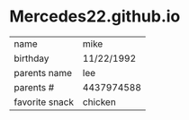 # Mercedes22.github.io

<table>
<tr><td>name</td><td>mike</td></tr>
<tr><td>birthday</td><td>11/22/1992</td></tr>
<tr><td>parents name </td><td>lee</td></tr>
<tr><td>parents #</td><td>4437974588</td></tr>
<tr><td>favorite snack</td><td>chicken</td></tr>
</table>
